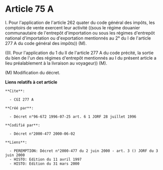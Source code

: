 # Article 75 A

I. Pour l'application de l'article 262 quater du code général des impôts, les comptoirs de vente exercent leur activité
((sous le régime douanier communautaire de l'entrepôt d'importation ou sous les régimes d'entrepôt national d'importation ou
d'exportation mentionnés au 2° du I de l'article 277 A du code général des impôts)) (M).

((II. Pour l'application du 1 du II de l'article 277 A du code précité, la sortie du bien de l'un des régimes d'entrepôt
mentionnés au I du présent article a lieu préalablement à la livraison au voyageur)) (M).

(M) Modification du décret.

**Liens relatifs à cet article**

	**Cite**:

	  - CGI 277 A

	**Créé par**:

	  - Décret n°96-672 1996-07-25 art. 6 1 JORF 28 juillet 1996

	**Codifié par**:

	  - Décret n°2000-477 2000-06-02

	**Liens**:

	  - PEREMPTION: Décret n°2000-477 du 2 juin 2000 - art. 3 () JORF du 3 juin 2000
	  - HISTO: Edition du 11 avril 1997
	  - HISTO: Edition du 31 mars 2000
